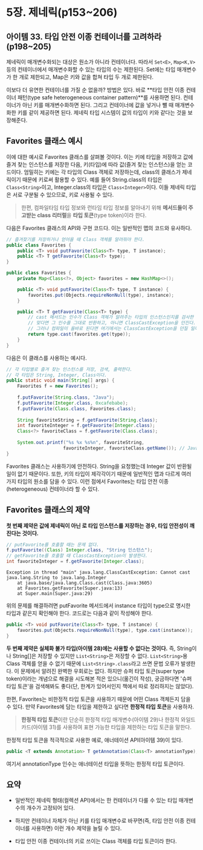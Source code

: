 # 5장. 제네릭(p153~206)

## 아이템 33. 타입 안전 이종 컨테이너를 고려하라(p198~205)

제네릭이 매개변수화되는 대상은 원소가 아니라 컨테이너다. 따라서 `Set<E>`, `Map<K,V>` 등의 컨테이너에서 매개변수화할 수 있는 타입의 수는 제한된다. Set에는 타입 매개변수가 한 개로 제한되고, Map은 키와 값을 합쳐 타입 두 개로 제한된다.

이보다 더 유연한 컨테이너를 가질 순 없을까? 방법은 있다. 바로 **타입 안전 이종 컨테이너 패턴(type safe heterogeneous container pattern)**를 사용하면 된다. 컨테이너가 아닌 키를 매개변수화하면 된다. 그리고 컨테이너에 값을 넣거나 뺄 때 매개변수화한 키를 같이 제공하면 된다. 제네릭 타입 시스템이 값의 타입이 키와 같다는 것을 보장해준다.

## Favorites 클래스 예시

이에 대한 예시로 Favorites 클래스를 살펴볼 것이다. 이는 키에 타입을 저장하고 값에 즐겨 찾는 인스턴스를 저장한 다음, 키(타입)에 따라 값(즐겨 찾는 인스턴스)을 얻는 코드이다. 엄밀히는 키에는 각 타입의 Class 객체로 저장하는데, class의 클래스가 제네릭이기 때문에 키로써 활용할 수 있다. 예를 들어 String.class의 타입은 `Class<String>`이고, Integer.class의 타입은 `Class<Integer>`이다. 이들 제네릭 타입은 서로 구분될 수 있으므로, 키로 사용될 수 있다. 

> 한편, 컴파일타임 타입 정보와 런타임 타입 정보를 알아내기 위해 **메서드들이 주고받는 class 리터럴**을 **타입 토큰**(type token)이라 한다.

다음은 Favorites 클래스의 API와 구현 코드다. 이는 일반적인 맵의 코드와 유사하다.

```java
// 즐겨찾기를 저장하거나 얻어올 때 Class 객체를 알려줘야 한다.
public class Favorites {
    public <T> void putFavorite(Class<T> type, T instance);
    public <T> T getFavorite(Class<T> type);
}
```

```java
public class Favorites {
    private Map<Class<?>, Object> favorites = new HashMap<>();

    public <T> void putFavorite(Class<T> type, T instance) {
        favorites.put(Objects.requireNonNull(type), instance);
    }

    public <T> T getFavorite(Class<T> type) {
        // cast 메서드는 인수가 Class 객체가 알려주는 타입의 인스턴스인지를 검사한 다음, 
        // 맞다면 그 인수를 그대로 반환하고, 아니면 ClassCastException을 던진다.
        // 그러나 컴파일이 올바로 된다면 여기에서는 ClassCastException을 던질 일이 없다.
        return type.cast(favorites.get(type));
    }
}
```

다음은 이 클래스를 사용하는 예시다.

```java
// 각 타입별로 즐겨 찾는 인스턴스를 저장, 검색, 출력한다.
// 각 타입은 String, Integer, Class이다.
public static void main(String[] args) {
    Favorites f = new Favorites();
    
    f.putFavorite(String.class, "Java");
    f.putFavorite(Integer.class, 0xcafebabe);
    f.putFavorite(Class.class, Favorites.class);
    
    String favoriteString = f.getFavorite(String.class);
    int favoriteInteger = f.getFavorite(Integer.class);
    Class<?> favoriteClass = f.getFavorite(Class.class);
    
    System.out.printf("%s %x %s%n", favoriteString,
                     favoriteInteger, favoriteClass.getName()); // Java cafebabe Favorites를 출력한다.
}
```

Favorites 클래스는 사용하기에 안전하다. String을 요청했는데 Integer 값이 반환될 일이 없기 때문이다. 또한, 키의 타입이 제각각이기 때문에 일반적인 맵과 다르게 여러 가지 타입의 원소를 담을 수 있다. 이런 점에서 Favorites는 타입 안전 이종(heterogeneous) 컨테이너라 할 수 있다.

## Favorites 클래스의 제약

**첫 번째 제약은 값에 제네릭이 아닌 로 타입 인스턴스를 저장하는 경우, 타입 안전성이 깨진다는 것이다.**

```java
// putFavorite를 호출할 때는 문제 없다.
f.putFavorite((Class) Integer.class, "String 인스턴스");
// getFavorite를 호출할 때 ClassCastException이 발생한다.
int favoriteInteger = f.getFavorite(Integer.class);
```

```
Exception in thread "main" java.lang.ClassCastException: Cannot cast java.lang.String to java.lang.Integer
	at java.base/java.lang.Class.cast(Class.java:3605)
	at Favorites.getFavorite(Super.java:13)
	at Super.main(Super.java:29)
```

위의 문제를 해결하려면 putFavorite 메서드에서 instance 타입이 type으로 명시한 타입과 같은지 확인해야 한다. 코드로는 다음과 같이 작성해야 한다.

```java
public <T> void putFavorite(Class<T> type, T instance) {
    favorites.put(Objects.requireNonNull(type), type.cast(instance));
}
```

**두 번째 제약은 실체화 불가 타입(아이템 28)에는 사용할 수 없다는 것이다.** 즉, String이나 String[]은 저장할 수 있지만 `List<String>`은 저장할 수 없다. `List<String>`용 Class 객체를 얻을 수 없기 때문에 `List<String>.class`라고 쓰면 문법 오류가 발생한다. 이 문제에서 알려진 완벽한 우회로는 없다. 하지만 슈퍼 타입 토큰(super type token)이라는 개념으로 해결을 시도해본 적은 있으니(옮긴이 작성), 궁금하다면  '슈퍼 타입 토큰'을 검색해봐도 좋다(단, 한계가 있어서인지 책에서 따로 정리하지는 않았다).

한편, Favorites는 비한정적 타입 토큰을 사용하기 때문에 어떤 Class 객체든지 담을 수 있다. 만약 Favorites에 담는 타입을 제한하고 싶다면 **한정적 타입 토큰**을 사용하자. 

> **한정적 타입 토큰**이란 단순히 한정적 타입 매개변수(아이템 29)나 한정적 와일드카드(아이템 31)를 사용하여 표현 가능한 타입을 제한하는 타입 토큰을 말한다.

한정적 타입 토큰을 적극적으로 사용한 예로, 애너테이션 API(아이템 39)이 있다.

```java
public <T extends Annotation> T getAnnotation(Class<T> annotationType);
```

여기서 annotationType 인수는 애너테이션 타입을 뜻하는 한정적 타입 토큰이다. 

## 요약

- 일반적인 제네릭 형태(컬렉션 API)에서는 한 컨테이너가 다룰 수 있는 타입 매개변수의 개수가 고정되어 있다. 

- 하지만 컨테이너 자체가 아닌 키를 타입 매개변수로 바꾸면(즉, 타입 안전 이종 컨테이너를 사용하면)  이런 개수 제약을 늘릴 수 있다.
- 타입 안전 이종 컨테이너의 키로 쓰이는 Class 객체를 타입 토큰이라 한다.


